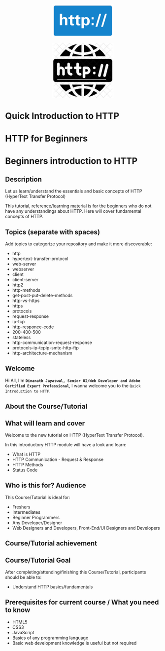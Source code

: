 <p align="center">
 <img src="_images-http/http-logo-2.png" alt="HTTP (HyperText Transfer Protocol)" title="HTTP (HyperText Transfer Protocol)" width="200" />
</p>

<p align="center">
 <img src="_images-http/http-logo-3.png" alt="HTTP (HyperText Transfer Protocol)" title="HTTP (HyperText Transfer Protocol)" width="200" />
</p>

Quick Introduction to HTTP
=====================
HTTP for Beginners
=====================
Beginners introduction to HTTP
=====================

Description
---------------------

Let us learn/understand the essentials and basic concepts of HTTP (HyperText Transfer Protocol)

This tutorial, reference/learning material is for the beginners who do not have any understandings about HTTP. Here will cover fundamental concepts of HTTP.

Topics (separate with spaces)
---------------------

Add topics to categorize your repository and make it more discoverable:

- http
- hypertext-transfer-protocol
- web-server
- webserver
- client
- client-server
- http2
- http-methods
- get-post-put-delete-methods
- http-vs-https
- https
- protocols
- request-response
- ip-tcp
- http-responce-code
- 200-400-500
- stateless
- http-communication-request-response
- protocols-ip-tcpip-smtc-http-ftp
- http-architecture-mechanism

Welcome
---------------------

Hi All, I'm **`Dinanath Jayaswal, Senior UI/Web Developer and Adobe Certified Expert Professional`**, I wanna welcome you to the `Quick Introduction to HTTP`.

About the Course/Tutorial
---------------------

What will learn and cover
---------------------

Welcome to the new tutorial on HTTP (HyperText Transfer Protocol). 

In this introductory HTTP module will have a look and learn:
- What is HTTP
- HTTP Communication - Request & Response
- HTTP Methods
- Status Code

Who is this for? Audience
---------------------

This Course/Tutorial is ideal for: 
- Freshers
- Intermediates
- Beginner Programmers
- Any Developer/Designer
- Web Designers and Developers, Front-End/UI Designers and Developers

Course/Tutorial achievement
---------------------
Course/Tutorial Goal
---------------------

After completing/attending/finishing this Course/Tutorial, participants should be able to: 
- Understand HTTP basics/fundamentals

Prerequisites for current course / What you need to know
---------------------

- HTML5
- CSS3
- JavaScript
- Basics of any programming language
- Basic web development knowledge is useful but not required
